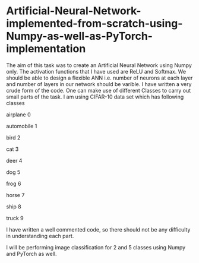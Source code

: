 # Artificial-Neural-Network-implemented-from-scratch-using-Numpy-as-well-as-PyTorch-implementation
The aim of this task was to create an Artificial Neural Network using Numpy only.
The activation functions that I have used are ReLU and Softmax.
We should be able to design a flexible ANN i.e. number of neurons at each layer and number of layers in our network should be varible.
I have written a very crude form of the code. One can make use of different Classes to carry out small parts of the task.
I am using CIFAR-10 data set which has following classes

airplane 0										

automobile 1									

bird 2									

cat 3								

deer 4									

dog 5

frog 6									

horse 7									

ship 8								

truck 9								

I have written a well commented code, so there should not be any difficulty in understanding each part.

I will be performing image classification for 2 and 5 classes using Numpy and PyTorch as well.
